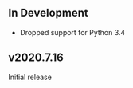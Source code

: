 In Development
--------------
- Dropped support for Python 3.4

v2020.7.16
----------
Initial release
